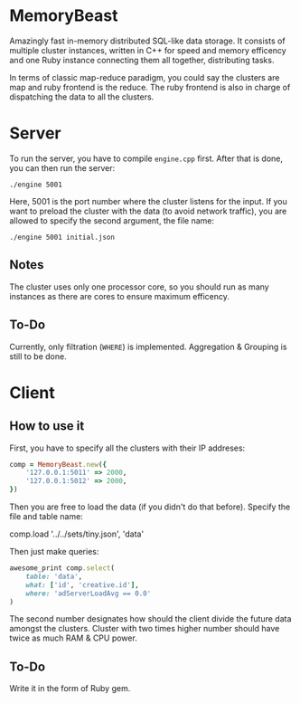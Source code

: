 MemoryBeast
===========

Amazingly fast in-memory distributed SQL-like data storage. It consists of multiple cluster instances, written in C++ for speed and memory efficency and one Ruby instance connecting them all together, distributing tasks.

In terms of classic map-reduce paradigm, you could say the clusters are map and ruby frontend is the reduce. The ruby frontend is also in charge of dispatching the data to all the clusters.

Server
===

To run the server, you have to compile `engine.cpp` first. After that is done, you can then run the server:

```
./engine 5001
```

Here, 5001 is the port number where the cluster listens for the input.
If you want to preload the cluster with the data (to avoid network traffic), you are allowed to specify the second argument, the file name:

```
./engine 5001 initial.json
```

Notes
---

The cluster uses only one processor core, so you should run as many instances as there are cores to ensure maximum efficency.

To-Do
---

Currently, only filtration (`WHERE`) is implemented. Aggregation & Grouping is still to be done.

Client
===

How to use it
---

First, you have to specify all the clusters with their IP addreses:

```ruby
comp = MemoryBeast.new({
	'127.0.0.1:5011' => 2000,
	'127.0.0.1:5012' => 2000,
})
```

Then you are free to load the data (if you didn't do that before). Specify the file and table name:

comp.load '../../sets/tiny.json', 'data'

Then just make queries:

```ruby
awesome_print comp.select(
	table: 'data',
	what: ['id', 'creative.id'],
	where: 'adServerLoadAvg == 0.0'
)
```

The second number designates how should the client divide the future data amongst the clusters. Cluster with two times higher number should have twice as much RAM & CPU power.


To-Do
---

Write it in the form of Ruby gem.
